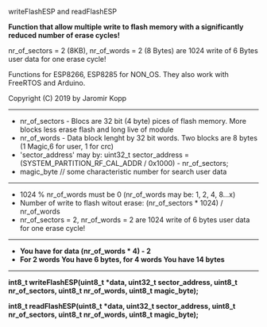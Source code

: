 writeFlashESP and readFlashESP

**Function that allow multiple write to flash memory with a significantly reduced number of erase cycles!**

nr_of_sectors = 2 (8KB), nr_of_words = 2 (8 Bytes) are 1024 write of 6 Bytes user data for one erase cycle!

Functions for ESP8266, ESP8285 for NON_OS. They also work with FreeRTOS and Arduino.

Copyright (C) 2019 by Jaromir Kopp <macwyznawca at me dot com>

*********************************************************************
* nr_of_sectors - Blocs are 32 bit (4 byte) pices of flash memory. More blocks less erase flash and long live of module
* nr_of_words - Data block lenght by 32 bit words. Two blocks are 8 bytes (1 Magic,6 for user, 1 for crc)
* 'sector_address' may by: uint32_t sector_address = (SYSTEM_PARTITION_RF_CAL_ADDR / 0x1000) - nr_of_sectors;
* magic_byte // some characteristic number for search user data
*********************************************************************

* 1024 % nr_of_words must be 0 (nr_of_words may be: 1, 2, 4, 8…x)
* Number of write to flash witout erase: (nr_of_sectors * 1024) / nr_of_words
* nr_of_sectors = 2, nr_of_words = 2 are 1024 write of 6 bytes user data for one erase cycle!

*********************************************************************
* **You have for data (nr_of_words * 4) - 2**
* **For 2 words You have 6 bytes, for 4 words You have 14 bytes**
*********************************************************************


**int8_t writeFlashESP(uint8_t \*data, uint32_t sector_address, uint8_t nr_of_sectors, uint8_t nr_of_words, uint8_t magic_byte);**

**int8_t readFlashESP(uint8_t \*data, uint32_t sector_address, uint8_t nr_of_sectors, uint8_t nr_of_words, uint8_t magic_byte);**
